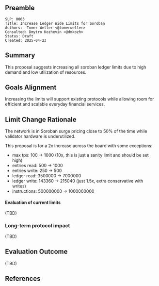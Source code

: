 ## Preamble

```
SLP: 0003
Title: Increase Ledger Wide Limits for Soroban  
Authors:  Tomer Weller <@tomerweller>
Consulted: Dmytro Kozhevin <@dmkozh> 
Status: Draft
Created: 2025-04-23
```

## Summary

This proposal suggests increasing all soroban ledger limits due to high demand and low utilization of resources. 

## Goals Alignment

Increasing the limits will support existing protocols while allowing room for efficient and scalable everyday financial services.

## Limit Change Rationale

The network is in Soroban surge pricing close to 50% of the time while validator hardware is underutilized.

This proposal is for a 2x increase across the board with some exceptions: 

- max tps: 100 -> 1000 (10x, this is just a sanity limit and should be set high)
- entries read: 500 -> 1000
- entries write: 250 -> 500
- ledger read: 3500000 -> 7000000
- ledger write: 143360 -> 215040 (just 1.5x, extra conservative with writes)
- instructions: 500000000 -> 1000000000

#### Evaluation of current limits

(TBD)

### Long-term protocol impact

(TBD)

## Evaluation Outcome

(TBD)

## References
